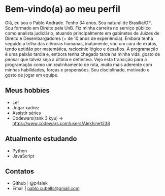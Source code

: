 # Bem-vindo(a) ao meu perfil

Olá, eu sou o Pablo Andrade. Tenho 34 anos. Sou natural de Brasília/DF. Sou formado em Direito pela UnB.
Fiz minha carreira no serviço público como analista judiciário, atuando principalmente em gabinetes de Juízes de Direito
e Desembargadores (+ de 10 anos de experiência). Embora tenha seguido a trilha das ciências humanas, inatamente, sou um cara de exatas, tendo
aptidão por matemática, raciocínio lógico e desafios. A programação é uma paixão tardia e, embora tenha chegado tarde na minha vida, gosto de pensar que
talvez seja a última e definitiva. Vejo esta transição para a programação como um realinhamento de rota, muito mais aderente com minhas habilidades, forças 
e propensões. Sou disciplinado, motivado e gosto de jogar em equipe.

## Meus hobbies

- Ler
- Jogar xadrez
- Assistir séries
- Codewars(rank 3 kyu) => https://www.codewars.com/users/Alekhine1238

## Atualmente estudando

- Python
- JavaScript 

## Contatos

- Github | @p4alek
- Email | pablo.cubells@gmail.com

